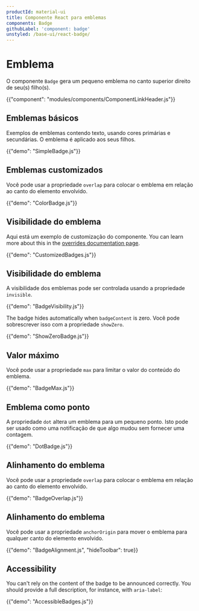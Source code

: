 ```yaml
---
productId: material-ui
title: Componente React para emblemas
components: Badge
githubLabel: 'component: badge'
unstyled: /base-ui/react-badge/
---
```


# Emblema

<p class="description">O componente <code>Badge</code> gera um pequeno emblema no canto superior direito de seu(s) filho(s).</p>

{{"component": "modules/components/ComponentLinkHeader.js"}}

## Emblemas básicos

Exemplos de emblemas contendo texto, usando cores primárias e secundárias. O emblema é aplicado aos seus filhos.

{{"demo": "SimpleBadge.js"}}

## Emblemas customizados

Você pode usar a propriedade `overlap` para colocar o emblema em relação ao canto do elemento envolvido.

{{"demo": "ColorBadge.js"}}

## Visibilidade do emblema

Aqui está um exemplo de customização do componente. You can learn more about this in the [overrides documentation page](/material-ui/customization/how-to-customize/).

{{"demo": "CustomizedBadges.js"}}

## Visibilidade do emblema

A visibilidade dos emblemas pode ser controlada usando a propriedade `invisible`.

{{"demo": "BadgeVisibility.js"}}

The badge hides automatically when `badgeContent` is zero. Você pode sobrescrever isso com a propriedade `showZero`.

{{"demo": "ShowZeroBadge.js"}}

## Valor máximo

Você pode usar a propriedade `max` para limitar o valor do conteúdo do emblema.

{{"demo": "BadgeMax.js"}}

## Emblema como ponto

A propriedade `dot` altera um emblema para um pequeno ponto. Isto pode ser usado como uma notificação de que algo mudou sem fornecer uma contagem.

{{"demo": "DotBadge.js"}}

## Alinhamento do emblema

Você pode usar a propriedade `overlap` para colocar o emblema em relação ao canto do elemento envolvido.

{{"demo": "BadgeOverlap.js"}}

## Alinhamento do emblema

Você pode usar a propriedade `anchorOrigin` para mover o emblema para qualquer canto do elemento envolvido.

{{"demo": "BadgeAlignment.js", "hideToolbar": true}}

## Accessibility

You can't rely on the content of the badge to be announced correctly. You should provide a full description, for instance, with `aria-label`:

{{"demo": "AccessibleBadges.js"}}
